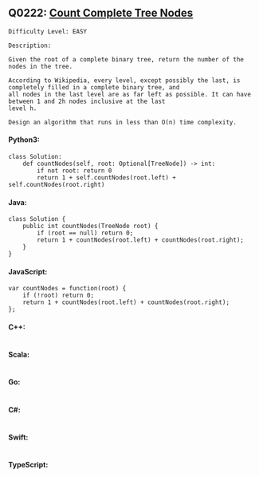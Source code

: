 ## Q0222: [Count Complete Tree Nodes](https://leetcode.com/problems/count-complete-tree-nodes/)

```
Difficulty Level: EASY
```

```
Description:

Given the root of a complete binary tree, return the number of the nodes in the tree.

According to Wikipedia, every level, except possibly the last, is completely filled in a complete binary tree, and
all nodes in the last level are as far left as possible. It can have between 1 and 2h nodes inclusive at the last
level h.

Design an algorithm that runs in less than O(n) time complexity.
```

#### Python3:

```
class Solution:
    def countNodes(self, root: Optional[TreeNode]) -> int:
        if not root: return 0
        return 1 + self.countNodes(root.left) + self.countNodes(root.right)
```

#### Java:

```
class Solution {
    public int countNodes(TreeNode root) {
        if (root == null) return 0;
        return 1 + countNodes(root.left) + countNodes(root.right);
    }
}
```

#### JavaScript:

```
var countNodes = function(root) {
    if (!root) return 0;
    return 1 + countNodes(root.left) + countNodes(root.right);
};
```

#### C++:

```

```

#### Scala:

```

```

#### Go:

```

```

#### C#:

```

```

#### Swift:

```

```

#### TypeScript:

```

```